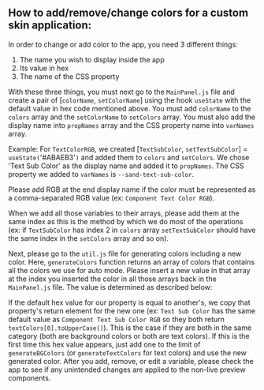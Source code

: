 ## How to add/remove/change colors for a custom skin application: 

In order to change or add color to the app, you need 3 different things: 
1) The name you wish to display inside the app
2) Its value in hex
3) The name of the CSS property

With these three things, you must next go to the `MainPanel.js` file and create a pair of [`colorName`, `setColorName`]
using the hook `useState` with the default value in hex code mentioned above. You must add 
`colorName` to the `colors` array and the `setColorName` to `setColors` array. You must also add
the display name into `propNames` array and the CSS property name into `varNames` array.

Example: For `TextColorRGB`, we created [`TextSubColor`, `setTextSubColor`] = `useState(`'#ABAEB3'`)` 
and added them to `colors` and `setColors`. We chose 'Text Sub Color' as the display name and
added it to `propNames`. The CSS property we added to `varNames` is `--sand-text-sub-color`.

Please add RGB at the end display name if the color must be represented as a comma-separated RGB value (ex: `Component Text Color RGB`).

When we add all those variables to their arrays, please add them at the same index as this is the method
by which we do most of the operations (ex: if `TextSubColor` has index 2 in `colors` array `setTextSubColor` should have the same index in 
the `setColors` array and so on).

Next, please go to the `util.js` file for generating colors including a new color. Here, `generateColors` function returns an array
of colors that contains all the colors we use for auto mode. Please insert a new value in that array at 
the index you inserted the color in all those arrays back in the `MainPanel.js` file. The value is determined as described below:

If the default hex value for our property is equal to another's, we copy that property's return element for 
the new one (ex: `Text Sub Color` has the same default value as `Component Text Sub Color RGB` so they
both return `textColors[0].toUpperCase()`). This is the case if they are both in the same category (both are
background colors or both are text colors). If this is the first time this hex value appears, just add one
to the limit of `generateBGColors` (or `generateTextColors` for text colors) and use the new generated color.
After you add, remove, or edit a variable, please check the app to see if any unintended changes are applied
to the non-live preview components.
